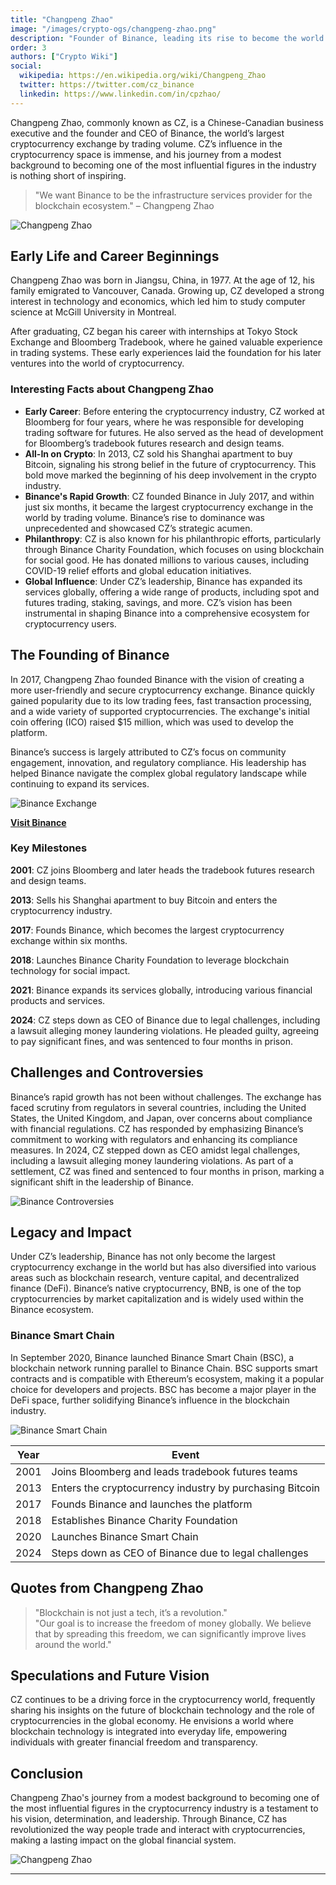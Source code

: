 ```yaml
---
title: "Changpeng Zhao"
image: "/images/crypto-ogs/changpeng-zhao.png"
description: "Founder of Binance, leading its rise to become the world’s largest crypto exchange."
order: 3
authors: ["Crypto Wiki"]
social:
  wikipedia: https://en.wikipedia.org/wiki/Changpeng_Zhao
  twitter: https://twitter.com/cz_binance
  linkedin: https://www.linkedin.com/in/cpzhao/
---
```


Changpeng Zhao, commonly known as CZ, is a Chinese-Canadian business executive and the founder and CEO of Binance, the world’s largest cryptocurrency exchange by trading volume. CZ’s influence in the cryptocurrency space is immense, and his journey from a modest background to becoming one of the most influential figures in the industry is nothing short of inspiring.

> "We want Binance to be the infrastructure services provider for the blockchain ecosystem." – Changpeng Zhao

![Changpeng Zhao](/images/posts/changpeng-zhao.png)

## Early Life and Career Beginnings

Changpeng Zhao was born in Jiangsu, China, in 1977. At the age of 12, his family emigrated to Vancouver, Canada. Growing up, CZ developed a strong interest in technology and economics, which led him to study computer science at McGill University in Montreal.

After graduating, CZ began his career with internships at Tokyo Stock Exchange and Bloomberg Tradebook, where he gained valuable experience in trading systems. These early experiences laid the foundation for his later ventures into the world of cryptocurrency.

### Interesting Facts about Changpeng Zhao

- **Early Career**: Before entering the cryptocurrency industry, CZ worked at Bloomberg for four years, where he was responsible for developing trading software for futures. He also served as the head of development for Bloomberg’s tradebook futures research and design teams.
- **All-In on Crypto**: In 2013, CZ sold his Shanghai apartment to buy Bitcoin, signaling his strong belief in the future of cryptocurrency. This bold move marked the beginning of his deep involvement in the crypto industry.
- **Binance's Rapid Growth**: CZ founded Binance in July 2017, and within just six months, it became the largest cryptocurrency exchange in the world by trading volume. Binance’s rise to dominance was unprecedented and showcased CZ’s strategic acumen.
- **Philanthropy**: CZ is also known for his philanthropic efforts, particularly through Binance Charity Foundation, which focuses on using blockchain for social good. He has donated millions to various causes, including COVID-19 relief efforts and global education initiatives.
- **Global Influence**: Under CZ’s leadership, Binance has expanded its services globally, offering a wide range of products, including spot and futures trading, staking, savings, and more. CZ’s vision has been instrumental in shaping Binance into a comprehensive ecosystem for cryptocurrency users.

## The Founding of Binance

In 2017, Changpeng Zhao founded Binance with the vision of creating a more user-friendly and secure cryptocurrency exchange. Binance quickly gained popularity due to its low trading fees, fast transaction processing, and a wide variety of supported cryptocurrencies. The exchange's initial coin offering (ICO) raised $15 million, which was used to develop the platform.

Binance’s success is largely attributed to CZ’s focus on community engagement, innovation, and regulatory compliance. His leadership has helped Binance navigate the complex global regulatory landscape while continuing to expand its services.

![Binance Exchange](/images/exchanges/binance.png)

**[Visit Binance](https://www.binance.com)**

### Key Milestones

**2001**: CZ joins Bloomberg and later heads the tradebook futures research and design teams.

**2013**: Sells his Shanghai apartment to buy Bitcoin and enters the cryptocurrency industry.

**2017**: Founds Binance, which becomes the largest cryptocurrency exchange within six months.

**2018**: Launches Binance Charity Foundation to leverage blockchain technology for social impact.

**2021**: Binance expands its services globally, introducing various financial products and services.

**2024**: CZ steps down as CEO of Binance due to legal challenges, including a lawsuit alleging money laundering violations. He pleaded guilty, agreeing to pay significant fines, and was sentenced to four months in prison.

## Challenges and Controversies

Binance’s rapid growth has not been without challenges. The exchange has faced scrutiny from regulators in several countries, including the United States, the United Kingdom, and Japan, over concerns about compliance with financial regulations. CZ has responded by emphasizing Binance’s commitment to working with regulators and enhancing its compliance measures. In 2024, CZ stepped down as CEO amidst legal challenges, including a lawsuit alleging money laundering violations. As part of a settlement, CZ was fined and sentenced to four months in prison, marking a significant shift in the leadership of Binance.

![Binance Controversies](/images/posts/law.jpg)

## Legacy and Impact

Under CZ’s leadership, Binance has not only become the largest cryptocurrency exchange in the world but has also diversified into various areas such as blockchain research, venture capital, and decentralized finance (DeFi). Binance’s native cryptocurrency, BNB, is one of the top cryptocurrencies by market capitalization and is widely used within the Binance ecosystem.

### Binance Smart Chain

In September 2020, Binance launched Binance Smart Chain (BSC), a blockchain network running parallel to Binance Chain. BSC supports smart contracts and is compatible with Ethereum’s ecosystem, making it a popular choice for developers and projects. BSC has become a major player in the DeFi space, further solidifying Binance’s influence in the blockchain industry.

![Binance Smart Chain](/images/posts/binance-smart-chain.png)

| **Year** | **Event**                                                |
| -------- | -------------------------------------------------------- |
| 2001     | Joins Bloomberg and leads tradebook futures teams        |
| 2013     | Enters the cryptocurrency industry by purchasing Bitcoin |
| 2017     | Founds Binance and launches the platform                 |
| 2018     | Establishes Binance Charity Foundation                   |
| 2020     | Launches Binance Smart Chain                             |
| 2024     | Steps down as CEO of Binance due to legal challenges     |

## Quotes from Changpeng Zhao

> "Blockchain is not just a tech, it’s a revolution."  
> "Our goal is to increase the freedom of money globally. We believe that by spreading this freedom, we can significantly improve lives around the world."

## Speculations and Future Vision

CZ continues to be a driving force in the cryptocurrency world, frequently sharing his insights on the future of blockchain technology and the role of cryptocurrencies in the global economy. He envisions a world where blockchain technology is integrated into everyday life, empowering individuals with greater financial freedom and transparency.

## Conclusion

Changpeng Zhao's journey from a modest background to becoming one of the most influential figures in the cryptocurrency industry is a testament to his vision, determination, and leadership. Through Binance, CZ has revolutionized the way people trade and interact with cryptocurrencies, making a lasting impact on the global financial system.

![Changpeng Zhao](/images/posts/changpeng-zhao-2.png)

---
